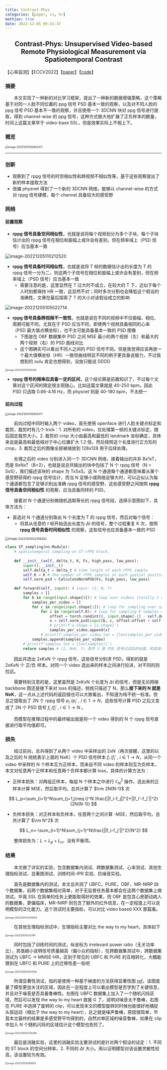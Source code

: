 ```yaml
---
title: Contrast-Phys
categories: [paper, cv, hr]
mathjax: true
date: 2022-12-05 09:31:37
---
```


<h2><center> Contrast-Phys: Unsupervised Video-based Remote Physiological Measurement via Spatiotemporal Contrast </center></h2>

【心率监测】【ECCV2022】【[paper](http://arxiv.org/abs/2208.04378)】【[code](https://github.com/zhaodongsun/contrast-phys)】

### 摘要

&emsp;&emsp;本文实现了一种新的对比学习框架，提出了一种新的数据增强策略，这个策略基于对同一人脸不同位置的 ppg 信号 PSD 基本一致的观察，以及对不同人脸的 ppg 信号 PSD 基本不一致的观察，并且使用一个 3DCNN 块对 ppg 信号进行提取，得到 channel-wise 的 ppg 信号，这种方式极大地扩展了正负样本的数量，时间上这篇文章早于 video-base SSL，但是效果实际上不相上下。

### 概览

<img src="Contrast-Phys/image-20221205100842471.png" alt="image-20221205100842471" style="zoom:60%;" />

<!-- more -->

----

### 创新

- 观察到了 rppg 信号的时空相似性和跨视频不相似性等，基于这些观察提出了新的样本提取方法
- 改编 physnet 得到了一个新的 3DCNN 网络，能够以 channel-wise 的方式对 rppg 信号建模，每个 channel 具备较大的感受野

### 网络

#### 前置观察

- **rppg 信号具备空间相似性**，也就是说将每个视频划分为多个子块，每个子块估计出的 rppg 信号在相位和振幅上或许会有差别，但在频率域上（PSD 信号）应当基本一致

![image-20221205110212520](Contrast-Phys/image-20221205110212520.png)

- **rppg 信号具备时间相似性**，也就是说将 T 帧的数据估计出的长度为 T 的 rppg 信号一分为二，则这两个子信号在相位和振幅上或许会有差别，但在频率域上（PSD 信号）应当基本一致
  - 需要注意的是，这里显然在 T 过大时不成立，在较大的 T 下，近似于每个人时刻都保持 HR 一致，这显然不对；同时多次分割也会降低这个假设的准确性，文章在最后探索了 T 的大小对该假设成立的影响

![image-20221205105522714](Contrast-Phys/image-20221205105522714.png)

- **rppg 信号具备跨视频不一致性**，也就是说在不同的视频中不仅振幅、相位、周期可能不同，尤其在于 PSD 应当不同，即使两个视频具备相同的心率（PSD 最大值点横坐标），也不太可能具备基本一致的 PSD 图像
  - 下图是在 OBF 数据集中 PSD 之间 MSE 最小的两个视频（左）和最大的两个视频（右）的 PSD 曲线对比
  - 这个图确实可以看出不同人之间的 PSD 信号不同，但是我觉得应该再放一个最大值横坐标（HR）一致但曲线明显不同的例子更具备说服力，不过我想到的 oulu 肯定也想得到，没放只能说 DDDD

<img src="Contrast-Phys/image-20221205110035408.png" alt="image-20221205110035408" style="zoom:50%;" />

- **rppg 信号的频率应具备一定的区间**，这个结论算是前置知识了，不过每个文章对这个区间的限定很主观随心，比如这篇文章就是 40-250 bpm，因此 PSD 只选取 0.66-4.16 Hz，而 physnet 则是 40-180 bpm，不太统一

#### 前向过程

<img src="Contrast-Phys/image-20221205100842471.png" alt="image-20221205100842471" style="zoom:60%;" />

&emsp;&emsp;前向过程中同时输入两个 video，首先使用 openface 进行人脸关键点标定和裁剪，裁剪时有几个 trick：1. 对所有的 video，仅处理第一帧的关键点标定，随后固定裁剪大小，2. 裁剪的 crop 大小由最高和最低的 landmark 坐标确定，具体来说是最高和最低相对于中心位置扩大 1.2 倍，然后按照这个长度进行正方形的 crop，3. 裁剪之后的图像全部被缩放到 128x128 用于后续处理。

&emsp;&emsp;处理之后的 video 分别进入同一个 3DCNN 网络，接着输出的并非 Bx1xT，而是 BxNxT（B=2），也就是说总共输出的块中包括了 N 个 rppg 信号（N = SxS），我们描述该块的 shape 为 TxSxS。这 N 个通道每个通道都意味着从某个感受野获得的 rppg 信号估计，而当 N 足够小或网络足够大时，可以近似认为每个通道都包含了足够识别出准确 rppg 信号的感受野，这些感受野之间按照 **rppg 信号具备空间相似性** 的观察，应当具备同样的 PSD。

&emsp;&emsp;接着对 N 个通道分别做随机选取等长的 rppg 信号段，选择示意图如下，具体方法为：

- 首选对 N 个通道分别取出 N 个长度为 T 的 rppg 信号，然后对每个信号：
  - 将其从任意的 $t$ 帧开始选出长度为 $\Delta t$ 的信号，整个过程重复 K 次，按照 **rppg 信号具备时间相似性** 的观察，这些信号也应具备基本一致的 PSD

<img src="Contrast-Phys/image-20221205122158452.png" alt="image-20221205122158452" style="zoom:67%;" />

```python
class ST_sampling(nn.Module):
    # spatiotemporal sampling on ST-rPPG block.
    
    def __init__(self, delta_t, K, Fs, high_pass, low_pass):
        super().__init__()
        self.delta_t = delta_t # time length of each rPPG sample
        self.K = K # the number of rPPG samples at each spatial position
        self.norm_psd = CalculateNormPSD(Fs, high_pass, low_pass)

    def forward(self, input): # input: (2, N, T)
        samples = []
        for b in range(input.shape[0]): # loop over videos (totally 2 videos)
            samples_per_video = []
            for c in range(input.shape[1]): # loop for sampling over spatial dimension
                for i in range(self.K): # loop for sampling K samples with time length delta_t along temporal dimension
                    offset = torch.randint(0, input.shape[-1] - self.delta_t + 1, (1,), device=input.device) # randomly sample along temporal dimension
                    x = self.norm_psd(input[b, c, offset:offset + self.delta_t])
                    # print(f'x.shape = {x.shape}')
                    samples_per_video.append(x)
                # print(f'samples_per_video.len = {len(samples_per_video)}')
            samples.append(samples_per_video)
        # print(f'samples.len = {len(samples)}')
        return samples # (2, NxK, t) 其中 t 是 PSD 信号过滤后的长度，和具体计算过程有关
```

&emsp;&emsp;因此共选出 2xKxN 个 rppg 信号，这些信号分别求 PSD，得到的就是 2xKxN 个 正/负 样本。对同一个 video 选出来的样本之间进行拉进，对不同的则拉远。

&emsp;&emsp;需要特别注意的是，这里虽然是 2xKxN 个长度为 $\Delta t$ 的信号，但是无论网络 backbone 图还是接下来对 loss 的描述，统统只描述了 N，那么**接下来的 N 就是 NxK**，这一点从上述代码的返回值也可以大致看出，不知道为啥不统一标准。但总之提取出了 2N 个 rppg 信号 $p_i\ /p_i'\ ,\ i\in1\to N$，这些信号计算 PSD 之后又变成了 2N 个 PSD 信号 $f_i\ /f_i'\ ,\ i\in1\to N$ 。

&emsp;&emsp;而模型在推理过程中的最终输出就是将一个 video 得到的 N 个 rppg 信号直接进行取平均值即可。

### 损失

&emsp;&emsp;经过前向，总共得到了从两个 video 中采样出的 2xN（再次提醒，这里的以及之后的 N 统统表示上面的 NxK）个 PSD 信号样本 $f_i\ /f_i'\ ,\ i\in1\to N$，从同一个 video 中采样的 N 个样本互为正样本，而来自不同 video 的样本则互为负样本，本文对任意两个正样本和任意两个负样本都计算 loss，具体的计算方法为：

- 正样本损失：对两组正样本，每组 N 个样本之中进行 $\mathbb C_N^2$ 操作，选出来的正样本计算 MSE，然后取平均，总共计算了 $\rm 2N(N-1)$ 次

$$
L_p=\sum_{i=1}^N\sum_{j=1,j\neq i}^N \frac{||f_i-f_j||^2+||f_i'-f_j'||^2}{2N(N-1)}
$$

- 负样本损失：对正样本和负样本，任意两个之间计算 -MSE，然后取平均，总共计算了 $\rm N^2$ 次

$$
L_n=-\sum_{i=1}^N\sum_{j=1}^N\frac{||f_i-f_j'||^2}{N^2}
$$

&emsp;&emsp;整体损失为：$L=L_p+L_n$，没有平衡项。

### 结果

&emsp;&emsp;本文做了详实的实验，包含数据集内测试、跨数据集测试、心率测试、其他生理指标测试、显著图测试、训练时间-IPR 实验、抗噪音实验。

&emsp;&emsp;首先是数据集内的测试，本文总共测了 UBFC，PURE，OBF，MR-NIRP 四个数据集，前两个数据集相对简单，对于无监督任务基本都会在这两个数据集上做测试，毕竟 SSL 在简单的任务上更能取得好的效果，而 OBF 是包含心房颤动病人的数据集，更偏临床，MR-NIRP 则包含了额外的红外信息，在一定程度上可以说明模型的泛化能力。这个测试时主要指标，可以对比 video based XXX 那篇看。

<img src="Contrast-Phys/image-20221205133230644.png" alt="image-20221205133230644" style="zoom:50%;" />

&emsp;&emsp;在其他生理指标测试中，生理指标主要对比 the way to my heart，具体如下

<img src="Contrast-Phys/image-20221205142321191.png" alt="image-20221205142321191" style="zoom: 50%;" />

&emsp;&emsp;同时包括了训练时间的测试，纵坐标为 irrelevant power ratio（无关功率比），其值越小说明信号质量越高（偏小众的指标），在跨数据集测试中，跨数据集测试为 UBFC $\to$ MMSE-HR，区别于常见的 UBFC 和 PURE 的互相转化，大概能猜到在 UBFC 和 PURE 上的迁移性差一些吧

<img src="Contrast-Phys/image-20221205142537429.png" alt="image-20221205142537429" style="zoom:50%;" />

&emsp;&emsp;所谓显著性测试，指的是使用一种基于梯度的方法获得显著性图 [ref](https://arxiv.org/pdf/1312.6034.pdf)，该图度量了模型更加关注的区域，因此在一定程度上可以看出模型是否学到了关键信息，并且对于噪音是否具备鲁棒性。左图在 UBFC 数据集上加入了一个随机闪烁区域，然后可以发现 the way to my heart 直接 G 了，说明对噪音太不鲁棒，右图在 PURE 中选择了旋转的 clip，可以发现本文的模型旋转的时候也能很好地捕捉头部运动（相比于 the way to my heart），总之就是噪声鲁棒，原因很简单，毕竟本文最终的结果是多感受野平均得到的，自然对单区域的噪音鲁棒，如果在 clip 中加入 N 个随机闪烁的区域估计这个模型也危险了。

<img src="Contrast-Phys/image-20221205142732306.png" alt="image-20221205142732306" style="zoom:50%;" />

&emsp;&emsp;最后是消融实验，这里的消融实验主要测试的是针对两个假设的设定：1. 不同的 ST block 的空间分辨率，2. 不同的 $\Delta t$ 大小。用以证明模型对该设置灵敏性较高，该设置较为有效。

<img src="Contrast-Phys/image-20221205143618001.png" alt="image-20221205143618001" style="zoom:50%;" />



